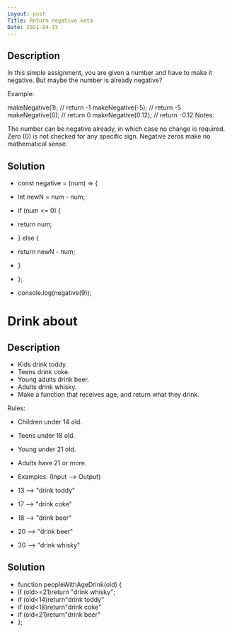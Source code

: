 ```yaml
---
Layout: post
Title: Return negative kata
Date: 2021-04-15
---
```


## Description

In this simple assignment, you are given a number and have to make it negative. But maybe the number is already negative?

Example:

makeNegative(1); // return -1
makeNegative(-5); // return -5
makeNegative(0); // return 0
makeNegative(0.12); // return -0.12
Notes:

The number can be negative already, in which case no change is required.
Zero (0) is not checked for any specific sign. Negative zeros make no mathematical sense.

## Solution

- const negative = (num) => {
- let newN = num - num;

- if (num <= 0) {
- return num;
- } else {
- return newN - num;
- }
- };

- console.log(negative(9));

# Drink about

## Description

- Kids drink toddy.
- Teens drink coke.
- Young adults drink beer.
- Adults drink whisky.
- Make a function that receives age, and return what they drink.

Rules:

- Children under 14 old.
- Teens under 18 old.
- Young under 21 old.
- Adults have 21 or more.
- Examples: (Input --> Output)

- 13 --> "drink toddy"
- 17 --> "drink coke"
- 18 --> "drink beer"
- 20 --> "drink beer"
- 30 --> "drink whisky"

## Solution

- function peopleWithAgeDrink(old) {
- if (old>=21)return "drink whisky";
- if (old<14)return"drink toddy"
- if (old<18)return"drink coke"
- if (old<21)return"drink beer"
- };
